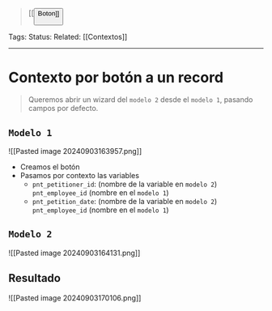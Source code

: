 > [[<button> Boton]]

Tags: 
Status: 
Related: [[Contextos]]

___

# Contexto por botón a un record
> Queremos abrir un wizard del `modelo 2` desde el `modelo 1`, pasando campos por defecto.
## `Modelo 1`
![[Pasted image 20240903163957.png]]
- Creamos el botón
- Pasamos por contexto las variables
	- `pnt_petitioner_id`: (nombre de la variable en `modelo 2`) `pnt_employee_id` (nombre en el `modelo 1`)
	- `pnt_petition_date`: (nombre de la variable en `modelo 2`) `pnt_employee_id` (nombre en el `modelo 1`)
## `Modelo 2`
![[Pasted image 20240903164131.png]]

## Resultado

![[Pasted image 20240903170106.png]]
